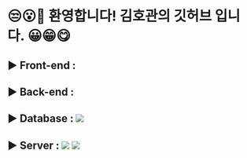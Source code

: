 # 😒😮🤭 환영합니다! 김호관의 깃허브 입니다. 😀😁😋

## ▶️ Front-end :
## ▶️ Back-end : 
## ▶️ Database : <img src="https://img.shields.io/badge/oracle-F80000?style=for-the-badge&logo=oracle&logoColor=white">
## ▶️ Server : <img src="https://img.shields.io/badge/oracle-F80000?style=for-the-badge&logo=oracle&logoColor=white"> <img src="https://img.shields.io/badge/Java-007396?style=for-the-badge&logo=Java&logoColor=white"> 


